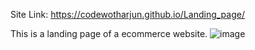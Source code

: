 Site Link: https://codewotharjun.github.io/Landing_page/

This is a landing page of a ecommerce website. 
![image](https://github.com/CodewothArjun/Landing_page/assets/87361716/27d02c56-571a-4cd3-9f93-9e845f393095)
